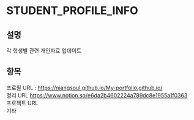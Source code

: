 # STUDENT_PROFILE_INFO
설명
---
각 학생별 관련 개인자료 업데이트 

항목
---
프로필 URL : https://niangsoul.github.io/My-portfolio.github.io/<br/>
정리 URL https://www.notion.so/e6da2b4602224a789dc8e1955a1f0363 <br/>
프로젝트 URL <br/>
기타 

